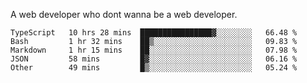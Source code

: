 A web developer who dont wanna be a web developer.

<!--START_SECTION:waka-->

```text
TypeScript   10 hrs 28 mins  ████████████████▓░░░░░░░░   66.48 %
Bash         1 hr 32 mins    ██▒░░░░░░░░░░░░░░░░░░░░░░   09.83 %
Markdown     1 hr 15 mins    ██░░░░░░░░░░░░░░░░░░░░░░░   07.98 %
JSON         58 mins         █▓░░░░░░░░░░░░░░░░░░░░░░░   06.16 %
Other        49 mins         █▒░░░░░░░░░░░░░░░░░░░░░░░   05.24 %
```

<!--END_SECTION:waka-->
